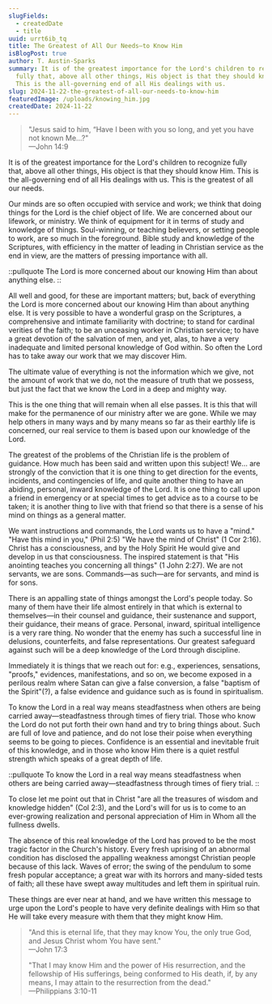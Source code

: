 ```yaml
---
slugFields:
  - createdDate
  - title
uuid: urrt6ib_tq
title: The Greatest of All Our Needs—to Know Him
isBlogPost: true
author: T. Austin-Sparks
summary: It is of the greatest importance for the Lord's children to recognize
  fully that, above all other things, His object is that they should know Him.
  This is the all-governing end of all His dealings with us.
slug: 2024-11-22-the-greatest-of-all-our-needs-to-know-him
featuredImage: /uploads/knowing_him.jpg
createdDate: 2024-11-22
---
```

> "Jesus said to him, “Have I been with you so long, and yet you have not known Me...?"\
> —John 14:9

It is of the greatest importance for the Lord's children to recognize fully that, above all other things, His object is that they should know Him. This is the all-governing end of all His dealings with us. This is the greatest of all our needs.

Our minds are so often occupied with service and work; we think that doing things for the Lord is the chief object of life. We are concerned about our lifework, or ministry. We think of equipment for it in terms of study and knowledge of things. Soul-winning, or teaching believers, or setting people to work, are so much in the foreground. Bible study and knowledge of the Scriptures, with efficiency in the matter of leading in Christian service as the end in view, are the matters of pressing importance with all.

::pullquote
The Lord is more concerned about our knowing Him than about anything else.
::

All well and good, for these are important matters; but, back of everything the Lord is more concerned about our knowing Him than about anything else. It is very possible to have a wonderful grasp on the Scriptures, a comprehensive and intimate familiarity with doctrine; to stand for cardinal verities of the faith; to be an unceasing worker in Christian service; to have a great devotion of the salvation of men, and yet, alas, to have a very inadequate and limited personal knowledge of God within. So often the Lord has to take away our work that we may discover Him.

The ultimate value of everything is not the information which we give, not the amount of work that we do, not the measure of truth that we possess, but just the fact that we know the Lord in a deep and mighty way.

This is the one thing that will remain when all else passes. It is this that will make for the permanence of our ministry after we are gone. While we may help others in many ways and by many means so far as their earthly life is concerned, our real service to them is based upon our knowledge of the Lord.

The greatest of the problems of the Christian life is the problem of guidance. How much has been said and written upon this subject! We... are strongly of the conviction that it is one thing to get direction for the events, incidents, and contingencies of life, and quite another thing to have an abiding, personal, inward knowledge of the Lord. It is one thing to call upon a friend in emergency or at special times to get advice as to a course to be taken; it is another thing to live with that friend so that there is a sense of his mind on things as a general matter.

We want instructions and commands, the Lord wants us to have a "mind." "Have this mind in you," (Phil 2:5) "We have the mind of Christ" (1 Cor 2:16). Christ has a consciousness, and by the Holy Spirit He would give and develop in us that consciousness. The inspired statement is that "His anointing teaches you concerning all things" (1 John 2:27). We are not servants, we are sons. Commands—as such—are for servants, and mind is for sons.

There is an appalling state of things amongst the Lord's people today. So many of them have their life almost entirely in that which is external to themselves—in their counsel and guidance, their sustenance and support, their guidance, their means of grace. Personal, inward, spiritual intelligence is a very rare thing. No wonder that the enemy has such a successful line in delusions, counterfeits, and false representations. Our greatest safeguard against such will be a deep knowledge of the Lord through discipline.

Immediately it is things that we reach out for: e.g., experiences, sensations, "proofs," evidences, manifestations, and so on, we become exposed in a perilous realm where Satan can give a false conversion, a false "baptism of the Spirit"(?), a false evidence and guidance such as is found in spiritualism.

To know the Lord in a real way means steadfastness when others are being carried away—steadfastness through times of fiery trial. Those who know the Lord do not put forth their own hand and try to bring things about. Such are full of love and patience, and do not lose their poise when everything seems to be going to pieces. Confidence is an essential and inevitable fruit of this knowledge, and in those who know Him there is a quiet restful strength which speaks of a great depth of life.

::pullquote
To know the Lord in a real way means steadfastness when others are being carried away—steadfastness through times of fiery trial.
::

To close let me point out that in Christ "are all the treasures of wisdom and knowledge hidden" (Col 2:3), and the Lord's will for us is to come to an ever-growing realization and personal appreciation of Him in Whom all the fullness dwells.

The absence of this real knowledge of the Lord has proved to be the most tragic factor in the Church's history. Every fresh uprising of an abnormal condition has disclosed the appalling weakness amongst Christian people because of this lack. Waves of error; the swing of the pendulum to some fresh popular acceptance; a great war with its horrors and many-sided tests of faith; all these have swept away multitudes and left them in spiritual ruin.

These things are ever near at hand, and we have written this message to urge upon the Lord's people to have very definite dealings with Him so that He will take every measure with them that they might know Him.

> "And this is eternal life, that they may know You, the only true God, and Jesus Christ whom You have sent."\
> —John 17:3
>
> "That I may know Him and the power of His resurrection, and the fellowship of His sufferings, being conformed to His death, if, by any means, I may attain to the resurrection from the dead."\
> —Philippians 3:10-11
